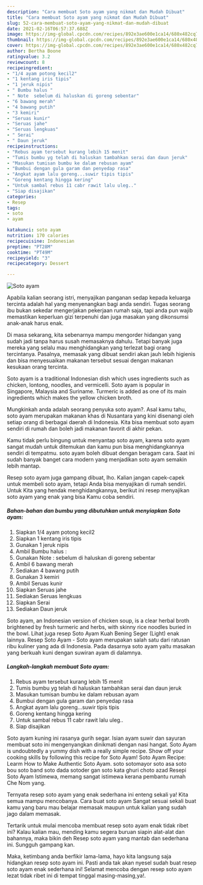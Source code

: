 ```yaml
---
description: "Cara membuat Soto ayam yang nikmat dan Mudah Dibuat"
title: "Cara membuat Soto ayam yang nikmat dan Mudah Dibuat"
slug: 52-cara-membuat-soto-ayam-yang-nikmat-dan-mudah-dibuat
date: 2021-02-16T06:57:37.688Z
image: https://img-global.cpcdn.com/recipes/892e3ae600e1ca14/680x482cq70/soto-ayam-foto-resep-utama.jpg
thumbnail: https://img-global.cpcdn.com/recipes/892e3ae600e1ca14/680x482cq70/soto-ayam-foto-resep-utama.jpg
cover: https://img-global.cpcdn.com/recipes/892e3ae600e1ca14/680x482cq70/soto-ayam-foto-resep-utama.jpg
author: Bertha Boone
ratingvalue: 3.2
reviewcount: 8
recipeingredient:
- "1/4 ayam potong kecil2"
- "1 kentang iris tipis"
- "1 jeruk nipis"
- " Bumbu halus "
- " Note  sebelum di haluskan di goreng sebentar"
- "6 bawang merah"
- "4 bawang putih"
- "3 kemiri"
- "Seruas kunir"
- "Seruas jahe"
- "Seruas lengkuas"
- " Serai"
- " Daun jeruk"
recipeinstructions:
- "Rebus ayam tersebut kurang lebih 15 menit"
- "Tumis bumbu yg telah di haluskan tambahkan serai dan daun jeruk"
- "Masukan tumisan bumbu ke dalam rebusan ayam"
- "Bumbui dengan gula garam dan penyedap rasa"
- "Angkat ayam lalu goreng...suwir tipis tipis"
- "Goreng kentang hingga kering"
- "Untuk sambal rebus 11 cabr rawit lalu uleg.."
- "Siap disajikan"
categories:
- Resep
tags:
- soto
- ayam

katakunci: soto ayam 
nutrition: 170 calories
recipecuisine: Indonesian
preptime: "PT28M"
cooktime: "PT49M"
recipeyield: "3"
recipecategory: Dessert

---
```



![Soto ayam](https://img-global.cpcdn.com/recipes/892e3ae600e1ca14/680x482cq70/soto-ayam-foto-resep-utama.jpg)

Apabila kalian seorang istri, menyajikan panganan sedap kepada keluarga tercinta adalah hal yang menyenangkan bagi anda sendiri. Tugas seorang ibu bukan sekedar mengerjakan pekerjaan rumah saja, tapi anda pun wajib memastikan keperluan gizi terpenuhi dan juga masakan yang dikonsumsi anak-anak harus enak.

Di masa  sekarang, kita sebenarnya mampu mengorder hidangan yang sudah jadi tanpa harus susah memasaknya dahulu. Tetapi banyak juga mereka yang selalu mau menghidangkan yang terlezat bagi orang tercintanya. Pasalnya, memasak yang dibuat sendiri akan jauh lebih higienis dan bisa menyesuaikan makanan tersebut sesuai dengan makanan kesukaan orang tercinta. 

Soto ayam is a traditional Indonesian dish which uses ingredients such as chicken, lontong, noodles, and vermicelli. Soto ayam is popular in Singapore, Malaysia and Suriname. Turmeric is added as one of its main ingredients which makes the yellow chicken broth.

Mungkinkah anda adalah seorang penyuka soto ayam?. Asal kamu tahu, soto ayam merupakan makanan khas di Nusantara yang kini disenangi oleh setiap orang di berbagai daerah di Indonesia. Kita bisa membuat soto ayam sendiri di rumah dan boleh jadi makanan favorit di akhir pekan.

Kamu tidak perlu bingung untuk menyantap soto ayam, karena soto ayam sangat mudah untuk ditemukan dan kamu pun bisa menghidangkannya sendiri di tempatmu. soto ayam boleh dibuat dengan beragam cara. Saat ini sudah banyak banget cara modern yang menjadikan soto ayam semakin lebih mantap.

Resep soto ayam juga gampang dibuat, lho. Kalian jangan capek-capek untuk membeli soto ayam, tetapi Anda bisa menyajikan di rumah sendiri. Untuk Kita yang hendak menghidangkannya, berikut ini resep menyajikan soto ayam yang enak yang bisa Kamu coba sendiri.

<!--inarticleads1-->

##### Bahan-bahan dan bumbu yang dibutuhkan untuk menyiapkan Soto ayam:

1. Siapkan 1/4 ayam potong kecil2
1. Siapkan 1 kentang iris tipis
1. Gunakan 1 jeruk nipis
1. Ambil  Bumbu halus :
1. Gunakan  Note : sebelum di haluskan di goreng sebentar
1. Ambil 6 bawang merah
1. Sediakan 4 bawang putih
1. Gunakan 3 kemiri
1. Ambil Seruas kunir
1. Siapkan Seruas jahe
1. Sediakan Seruas lengkuas
1. Siapkan  Serai
1. Sediakan  Daun jeruk


Soto ayam, an Indonesian version of chicken soup, is a clear herbal broth brightened by fresh turmeric and herbs, with skinny rice noodles buried in the bowl. Lihat juga resep Soto Ayam Kuah Bening Seger (Light) enak lainnya. Resep Soto Ayam - Soto ayam merupakan salah satu dari ratusan ribu kuliner yang ada di Indonesia. Pada dasarnya soto ayam yaitu masakan yang berkuah kuni dengan suwiran ayam di dalamnya. 

<!--inarticleads2-->

##### Langkah-langkah membuat Soto ayam:

1. Rebus ayam tersebut kurang lebih 15 menit
1. Tumis bumbu yg telah di haluskan tambahkan serai dan daun jeruk
1. Masukan tumisan bumbu ke dalam rebusan ayam
1. Bumbui dengan gula garam dan penyedap rasa
1. Angkat ayam lalu goreng...suwir tipis tipis
1. Goreng kentang hingga kering
1. Untuk sambal rebus 11 cabr rawit lalu uleg..
1. Siap disajikan


Soto ayam kuning ini rasanya gurih segar. Isian ayam suwir dan sayuran membuat soto ini mengenyangkan dinikmati dengan nasi hangat. Soto Ayam is undoubtedly a yummy dish with a really simple recipe. Show off your cooking skills by following this recipe for Soto Ayam! Soto Ayam Recipe: Learm How to Make Authentic Soto Ayam. soto sotomayor soto asa soto bou soto band soto dada sotoder gan soto kata ghuri choto azad Resepi Soto Ayam Istimewa, memang sangat istimewa kerana pembantu rumah Che Nom yang. 

Ternyata resep soto ayam yang enak sederhana ini enteng sekali ya! Kita semua mampu mencobanya. Cara buat soto ayam Sangat sesuai sekali buat kamu yang baru mau belajar memasak maupun untuk kalian yang sudah jago dalam memasak.

Tertarik untuk mulai mencoba membuat resep soto ayam enak tidak ribet ini? Kalau kalian mau, mending kamu segera buruan siapin alat-alat dan bahannya, maka bikin deh Resep soto ayam yang mantab dan sederhana ini. Sungguh gampang kan. 

Maka, ketimbang anda berfikir lama-lama, hayo kita langsung saja hidangkan resep soto ayam ini. Pasti anda tak akan nyesel sudah buat resep soto ayam enak sederhana ini! Selamat mencoba dengan resep soto ayam lezat tidak ribet ini di tempat tinggal masing-masing,ya!.

